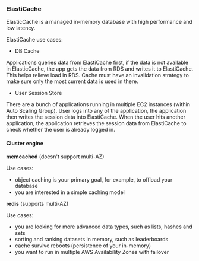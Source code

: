 ### ElastiCache

ElasticCache is a managed in-memory database with high performance and low latency.

ElastiCache use cases:

- DB Cache

Applications queries data from ElastiCache first, if the data is not available in ElasticCache, the app gets the data from RDS and writes it to ElastiCache. This helps relieve load in RDS. Cache must have an invalidation strategy to make sure only the most current data is used in there.

- User Session Store

There are a bunch of applications running in multiple EC2 instances (within Auto Scaling Group). User logs into any of the application, the application then writes the session data into ElastiCache. When the user hits another application, the application retrieves the session data from ElastiCache to check whether the user is already logged in.

#### Cluster engine

__memcached__ (doesn't support multi-AZ)

Use cases:
  - object caching is your primary goal, for example, to offload your database
  - you are interested in a simple caching model

__redis__ (supports multi-AZ)

Use cases:
  - you are looking for more advanced data types, such as lists, hashes and sets
  - sorting and ranking datasets in memory, such as leaderboards
  - cache survive reboots (persistence of your in-memory)
  - you want to run in multiple AWS Availability Zones with failover

